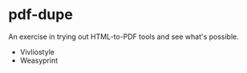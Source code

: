 # pdf-dupe

An exercise in trying out HTML-to-PDF tools and see what's possible.

- Vivliostyle
- Weasyprint